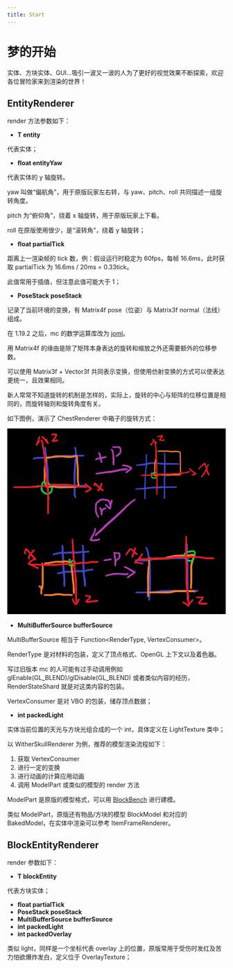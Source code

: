 ```yaml
---
title: Start
---
```


# 梦的开始

实体、方块实体、GUI…吸引一波又一波的人为了更好的视觉效果不断探索，欢迎各位冒险家来到渲染的世界！

## EntityRenderer

render 方法参数如下：

- **T entity**

代表实体；

- **float entityYaw**

代表实体的 y 轴旋转。

yaw 叫做“偏航角”，用于原版玩家左右转，与 yaw、pitch、roll 共同描述一组旋转角度。

pitch 为“俯仰角”，绕着 x 轴旋转，用于原版玩家上下看。

roll 在原版使用很少，是“滚转角”，绕着 y 轴旋转；

- **float partialTick**

距离上一渲染帧的 tick 数，例：假设运行时稳定为 60fps，每帧 16.6ms，此时获取 partialTick 为 16.6ms / 20ms = 0.33tick。

此值常用于插值，但注意此值可能大于 1；

- **PoseStack poseStack**

记录了当前环境的变换，有 Matrix4f pose（位姿）与 Matrix3f normal（法线）组成。

在 1.19.2 之后，mc 的数学运算库改为 [joml](https://joml-ci.github.io/JOML/)。

用 Matrix4f 的缘由是除了矩阵本身表达的旋转和缩放之外还需要额外的位移参数。

可以使用 Matrix3f + Vector3f 共同表示变换，但使用仿射变换的方式可以使表达更统一，且效果相同。

新人常常不知道旋转的机制是怎样的，实际上，旋转的中心与矩阵的位移位置是相同的，而旋转轴则和旋转角度有关。

如下图例，演示了 ChestRenderer 中箱子的旋转方式：

![Matrix](./start_matrix.png)

- **MultiBufferSource bufferSource**
  
MultiBufferSource 相当于 Function\<RenderType, VertexConsumer\>。

RenderType 是对材料的包装，定义了顶点格式、OpenGL 上下文以及着色器。

写过旧版本 mc 的人可能有过手动调用例如 glEnable(GL_BLEND)/glDisable(GL_BLEND) 或者类似内容的经历，RenderStateShard 就是对这类内容的包装。

VertexConsumer 是对 VBO 的包装，储存顶点数据；

- **int packedLight**

实体当前位置的天光与方块光组合成的一个 int，具体定义在 LightTexture 类中；

以 WitherSkullRenderer 为例，推荐的模型渲染流程如下：

1. 获取 VertexConsumer
2. 进行一定的变换
3. 进行动画的计算应用动画
4. 调用 ModelPart 或类似的模型的 render 方法

ModelPart 是原版的模型格式，可以用 [BlockBench](https://www.blockbench.net/) 进行建模。

类似 ModelPart，原版还有物品/方块的模型 BlockModel 和对应的 BakedModel，在实体中渲染可以参考 ItemFrameRenderer。

## BlockEntityRenderer
render 参数如下：

- **T blockEntity**

代表方块实体；

- **float partialTick**
- **PoseStack poseStack**
- **MultiBufferSource bufferSource** 
- **int packedLight** 
- **int packedOverlay**

类似 light，同样是一个坐标代表 overlay 上的位置，原版常用于受伤时发红及苦力怕欲爆炸发白，定义位于 OverlayTexture；
